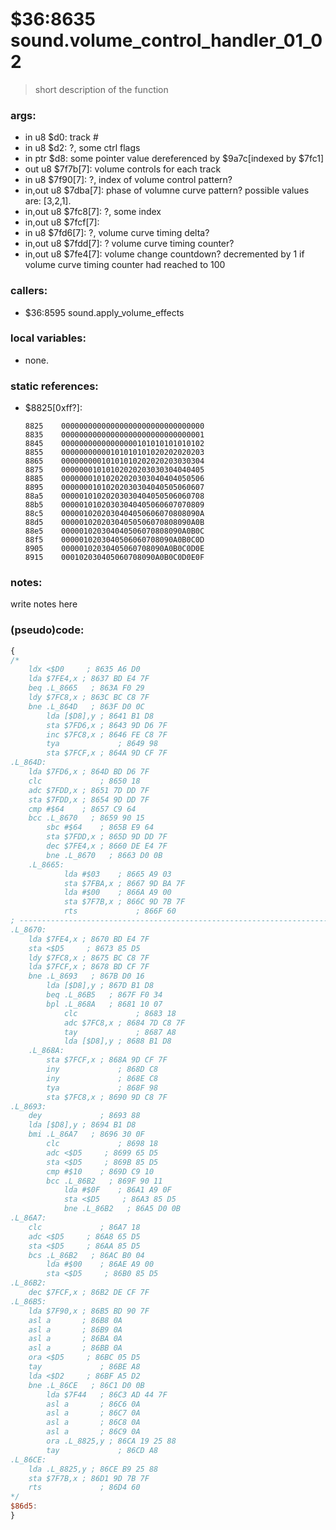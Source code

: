﻿
# $36:8635 sound.volume_control_handler_01_02
> short description of the function

### args:
+	in u8 $d0: track #
+	in u8 $d2: ?, some ctrl flags
+	in ptr $d8: some pointer value dereferenced by $9a7c[indexed by $7fc1]
+	out u8 $7f7b[7]: volume controls for each track
+	in u8 $7f90[7]: ?, index of volume control pattern?
+	in,out u8 $7dba[7]: phase of volumne curve pattern? possible values are: [3,2,1].
+	in,out u8 $7fc8[7]: ?, some index
+	in,out u8 $7fcf[7]:
+	in u8 $7fd6[7]: ?, volume curve timing delta?
+	in,out u8 $7fdd[7]: ? volume curve timing counter?
+	in,out u8 $7fe4[7]: volume change countdown?
	decremented by 1 if volume curve timing counter had reached to 100

### callers:
+	$36:8595 sound.apply_volume_effects

### local variables:
+	none.

### static references:
+	$8825[0xff?]:

		8825	00000000000000000000000000000000
		8835	00000000000000000000000000000001
		8845	00000000000000000101010101010102
		8855	00000000000101010101020202020203
		8865	00000000010101010202020203030304
		8875	00000001010102020203030304040405
		8885	00000001010202020303040404050506
		8895	00000001010202030304040505060607
		88a5	00000101020203030404050506060708
		88b5	00000101020303040405060607070809
		88c5	0000010202030404050606070808090A
		88d5	00000102020304050506070808090A0B
		88e5	000001020304040506070808090A0B0C
		88f5	0000010203040506060708090A0B0C0D
		8905	00000102030405060708090A0B0C0D0E
		8915	000102030405060708090A0B0C0D0E0F

### notes:
write notes here

### (pseudo)code:
```js
{
/*
    ldx <$D0     ; 8635 A6 D0
    lda $7FE4,x ; 8637 BD E4 7F
    beq .L_8665   ; 863A F0 29
    ldy $7FC8,x ; 863C BC C8 7F
    bne .L_864D   ; 863F D0 0C
		lda [$D8],y ; 8641 B1 D8
		sta $7FD6,x ; 8643 9D D6 7F
		inc $7FC8,x ; 8646 FE C8 7F
		tya             ; 8649 98
		sta $7FCF,x ; 864A 9D CF 7F
.L_864D:
    lda $7FD6,x ; 864D BD D6 7F
    clc             ; 8650 18
    adc $7FDD,x ; 8651 7D DD 7F
    sta $7FDD,x ; 8654 9D DD 7F
    cmp #$64    ; 8657 C9 64
    bcc .L_8670   ; 8659 90 15
		sbc #$64    ; 865B E9 64
		sta $7FDD,x ; 865D 9D DD 7F
		dec $7FE4,x ; 8660 DE E4 7F
		bne .L_8670   ; 8663 D0 0B
	.L_8665:
			lda #$03    ; 8665 A9 03
			sta $7FBA,x ; 8667 9D BA 7F
			lda #$00    ; 866A A9 00
			sta $7F7B,x ; 866C 9D 7B 7F
			rts             ; 866F 60
; ----------------------------------------------------------------------------
.L_8670:
    lda $7FE4,x ; 8670 BD E4 7F
    sta <$D5     ; 8673 85 D5
    ldy $7FC8,x ; 8675 BC C8 7F
    lda $7FCF,x ; 8678 BD CF 7F
    bne .L_8693   ; 867B D0 16
		lda [$D8],y ; 867D B1 D8
		beq .L_86B5   ; 867F F0 34
		bpl .L_868A   ; 8681 10 07
			clc             ; 8683 18
			adc $7FC8,x ; 8684 7D C8 7F
			tay             ; 8687 A8
			lda [$D8],y ; 8688 B1 D8
	.L_868A:
		sta $7FCF,x ; 868A 9D CF 7F
		iny             ; 868D C8
		iny             ; 868E C8
		tya             ; 868F 98
		sta $7FC8,x ; 8690 9D C8 7F
.L_8693:
    dey             ; 8693 88
    lda [$D8],y ; 8694 B1 D8
    bmi .L_86A7   ; 8696 30 0F
		clc             ; 8698 18
		adc <$D5     ; 8699 65 D5
		sta <$D5     ; 869B 85 D5
		cmp #$10    ; 869D C9 10
		bcc .L_86B2   ; 869F 90 11
			lda #$0F    ; 86A1 A9 0F
			sta <$D5     ; 86A3 85 D5
			bne .L_86B2   ; 86A5 D0 0B
.L_86A7:
    clc             ; 86A7 18
    adc <$D5     ; 86A8 65 D5
    sta <$D5     ; 86AA 85 D5
    bcs .L_86B2   ; 86AC B0 04
		lda #$00    ; 86AE A9 00
		sta <$D5     ; 86B0 85 D5
.L_86B2:
    dec $7FCF,x ; 86B2 DE CF 7F
.L_86B5:
    lda $7F90,x ; 86B5 BD 90 7F
    asl a       ; 86B8 0A
    asl a       ; 86B9 0A
    asl a       ; 86BA 0A
    asl a       ; 86BB 0A
    ora <$D5     ; 86BC 05 D5
    tay             ; 86BE A8
    lda <$D2     ; 86BF A5 D2
    bne .L_86CE   ; 86C1 D0 0B
		lda $7F44   ; 86C3 AD 44 7F
		asl a       ; 86C6 0A
		asl a       ; 86C7 0A
		asl a       ; 86C8 0A
		asl a       ; 86C9 0A
		ora .L_8825,y ; 86CA 19 25 88
		tay             ; 86CD A8
.L_86CE:
    lda .L_8825,y ; 86CE B9 25 88
    sta $7F7B,x ; 86D1 9D 7B 7F
    rts             ; 86D4 60  
*/
$86d5:
}
```



